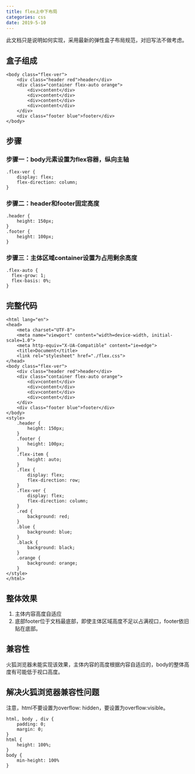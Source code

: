 ```yaml
---
title: flex上中下布局
categories: css
date: 2019-5-10
---
```


此文档只是说明如何实现，采用最新的弹性盒子布局规范，对旧写法不做考虑。

## 盒子组成

```
<body class="flex-ver">
    <div class="header red">header</div>
    <div class="container flex-auto orange">
        <div>content</div>
        <div>content</div>
        <div>content</div>
        <div>content</div>
    </div>
    <div class="footer blue">footer</div>
</body>
```
## 步骤

### 步骤一：body元素设置为flex容器，纵向主轴


```
.flex-ver {
    display: flex;
    flex-direction: column;
}
```

### 步骤二：header和footer固定高度

```
.header {
    height: 150px;
}
.footer {
    height: 100px;
}
```


### 步骤三：主体区域container设置为占用剩余高度


```
.flex-auto {
  flex-grow: 1;
  flex-basis: 0%;
}
```
## 完整代码

```
<html lang="en">
<head>
    <meta charset="UTF-8">
    <meta name="viewport" content="width=device-width, initial-scale=1.0">
    <meta http-equiv="X-UA-Compatible" content="ie=edge">
    <title>Document</title>
    <link rel="stylesheet" href="./flex.css">
</head>
<body class="flex-ver">
    <div class="header red">header</div>
    <div class="container flex-auto orange">
        <div>content</div>
        <div>content</div>
        <div>content</div>
        <div>content</div>
    </div>
    <div class="footer blue">footer</div>
</body>
<style>
    .header {
        height: 150px;
    }
    .footer {
        height: 100px;
    }
    .flex-item {
        height: auto;
    }
    .flex {
        display: flex;
        flex-direction: row;
    }
    .flex-ver {
        display: flex;
        flex-direction: column;
    }
    .red {
        background: red;
    }
    .blue {
        background: blue;
    }
    .black {
        background: black;
    }
    .orange {
        background: orange;
    }
</style>
</html>

```

## 整体效果

1. 主体内容高度自适应
2. 底部footer位于文档最底部，即使主体区域高度不足以占满视口，footer依旧贴在底部。

## 兼容性

火狐浏览器未能实现该效果，主体内容的高度根据内容自适应的，body的整体高度有可能低于视口高度。

## 解决火狐浏览器兼容性问题

注意，html不要设置为overflow: hidden，要设置为overflow:visible。

```
html, body , div {
    padding: 0;
    margin: 0;
}
html {
    height: 100%;
}
body {
    min-height: 100%
}
```


